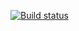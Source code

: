 [![Build status](https://ci.appveyor.com/api/projects/status/gcqeuth5oyi2hryy?svg=true)](https://ci.appveyor.com/project/PollyRed/ahj-diploma-frontend)